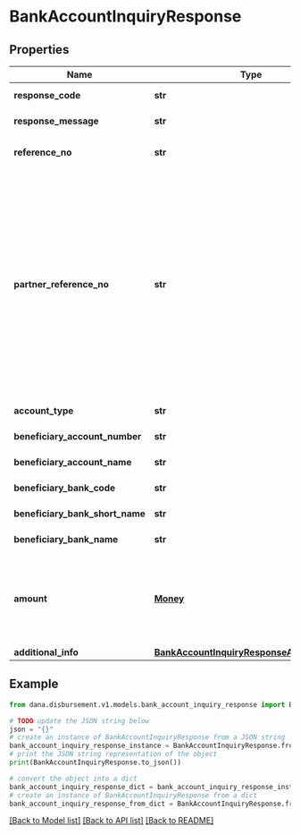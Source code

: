# BankAccountInquiryResponse


## Properties

Name | Type | Description | Notes
------------ | ------------- | ------------- | -------------
**response_code** | **str** | Refer to response code list | 
**response_message** | **str** | Refer to response code list | 
**reference_no** | **str** | Transaction identifier on DANA system | [optional] 
**partner_reference_no** | **str** | Unique transaction identifier on partner system which assigned to each transaction<br /> Notes:<br /> If the partner receives a timeout or an unexpected response from DANA and partner expects to perform retry request to DANA, please use the partnerReferenceNo that is the same as the one used in the transaction request process before  | [optional] 
**account_type** | **str** | Customer account type | [optional] 
**beneficiary_account_number** | **str** | Beneficiary account number | 
**beneficiary_account_name** | **str** | Beneficiary account name | 
**beneficiary_bank_code** | **str** | Beneficiary Bank code | [optional] 
**beneficiary_bank_short_name** | **str** | Beneficiary Bank short name | [optional] 
**beneficiary_bank_name** | **str** | Beneficiary Bank name | [optional] 
**amount** | [**Money**](Money.md) | Amount. Contains two sub-fields:<br /> 1. Value: Transaction amount, including the cents<br /> 2. Currency: Currency code based on ISO  | 
**additional_info** | [**BankAccountInquiryResponseAdditionalInfo**](BankAccountInquiryResponseAdditionalInfo.md) |  | [optional] 

## Example

```python
from dana.disbursement.v1.models.bank_account_inquiry_response import BankAccountInquiryResponse

# TODO update the JSON string below
json = "{}"
# create an instance of BankAccountInquiryResponse from a JSON string
bank_account_inquiry_response_instance = BankAccountInquiryResponse.from_json(json)
# print the JSON string representation of the object
print(BankAccountInquiryResponse.to_json())

# convert the object into a dict
bank_account_inquiry_response_dict = bank_account_inquiry_response_instance.to_dict()
# create an instance of BankAccountInquiryResponse from a dict
bank_account_inquiry_response_from_dict = BankAccountInquiryResponse.from_dict(bank_account_inquiry_response_dict)
```
[[Back to Model list]](../README.md#documentation-for-models) [[Back to API list]](../README.md#documentation-for-api-endpoints) [[Back to README]](../README.md)


